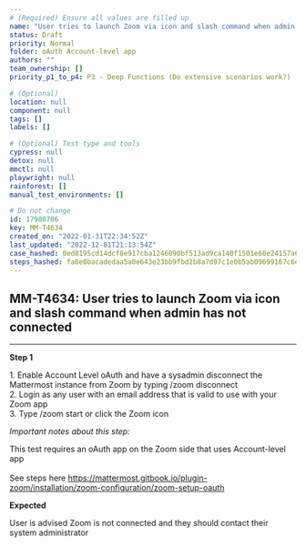 ```yaml
---
# (Required) Ensure all values are filled up
name: "User tries to launch Zoom via icon and slash command when admin has not connected"
status: Draft
priority: Normal
folder: oAuth Account-level app
authors: ""
team_ownership: []
priority_p1_to_p4: P3 - Deep Functions (Do extensive scenarios work?)

# (Optional)
location: null
component: null
tags: []
labels: []

# (Optional) Test type and tools
cypress: null
detox: null
mmctl: null
playwright: null
rainforest: []
manual_test_environments: []

# Do not change
id: 17980706
key: MM-T4634
created_on: "2022-01-31T22:34:52Z"
last_updated: "2022-12-01T21:13:54Z"
case_hashed: 0ed8195cd14dcf8e917cba1246090bf513ad9ca140f1501e60e24157a67b39b1580ae06758f762df21a6f332f03349ff
steps_hashed: fa8e0bacadedaa5a0e643e23bb9fbd2b8a7d97c1e0b5ab09699167c6e8bc5072e51bbf2d159bc3f5217f1e3c3156a536
---
```


<!-- (Auto-generated) Based on frontmatter's "key" and "name" -->

## MM-T4634: User tries to launch Zoom via icon and slash command when admin has not connected

---

**Step 1**

1\. Enable Account Level oAuth and have a sysadmin disconnect the Mattermost instance from Zoom by typing /zoom disconnect\
2\. Login as any user with an email address that is valid to use with your Zoom app\
3\. Type /zoom start or click the Zoom icon

_Important notes about this step:_

This test requires an oAuth app on the Zoom side that uses Account-level app\
\
See steps here <https://mattermost.gitbook.io/plugin-zoom/installation/zoom-configuration/zoom-setup-oauth>

**Expected**

User is advised Zoom is not connected and they should contact their system administrator
